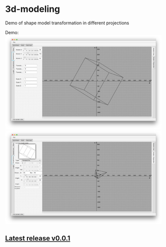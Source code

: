 3d-modeling
===
Demo of shape model transformation in different projections

Demo:
  ![demo1](https://github.com/darkowl91/3d-modeling/blob/master/assets/demo1.png)
  ![demo2](https://github.com/darkowl91/3d-modeling/blob/master/assets/demo2.png)

## [Latest release v0.0.1](https://github.com/darkowl91/3d-modeling/releases/tag/0.0.1)
